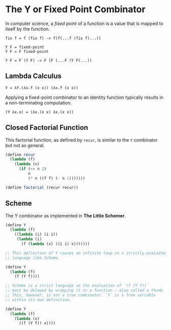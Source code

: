 # The Y or Fixed Point Combinator

In computer science, a *fixed point* of a function is a value that is mapped to itself by the function.

```
fix f = f (fix f) -> f(f(...f (fix f)...))

Y F = fixed-point
Y F = F fixed-point

Y F = F (Y F) -> F (F (...F (Y F)...))
```

## Lambda Calculus

```
Y = λf.(λx.f (x x)) (λx.f (x x))
```

Applying a fixed-point combinator to an identity function typically results in a non-terminating computation.

```
(Y λx.x) = (λx.(x x) λx.(x x))
```

## Closed Factorial Function

This factorial function, as defined by `recur`, is similar to the `Y` combinator but not as general.

```scheme
(define recur
  (lambda (f)
    (lambda (n)
      (if (<= n 2)
          n
          (* n ((f f) (- n 1)))))))

(define factorial (recur recur))
```

## Scheme

The Y combinator as implemented in **The Little Schemer**.

```scheme
(define Y
  (lambda (f)
    ((lambda (i) (i i))
     (lambda (i)
       (f (lambda (x) ((i i) x)))))))

;; This definition of Y causes an infinite loop in a strictly-evaluated
;; language like Scheme.

(define Y
  (lambda (f)
    (f (Y f))))

;; Scheme is a strict language so the evaluation of `(f (Y f))`
;; must be delayed by wrapping it in a function — also called a thunk.
;; This, however, is not a true combinator. `Y` is a free variable
;; within its own definition.

(define Y
  (lambda (f)
    (lambda (x)
      ((f (Y f)) x))))
```

